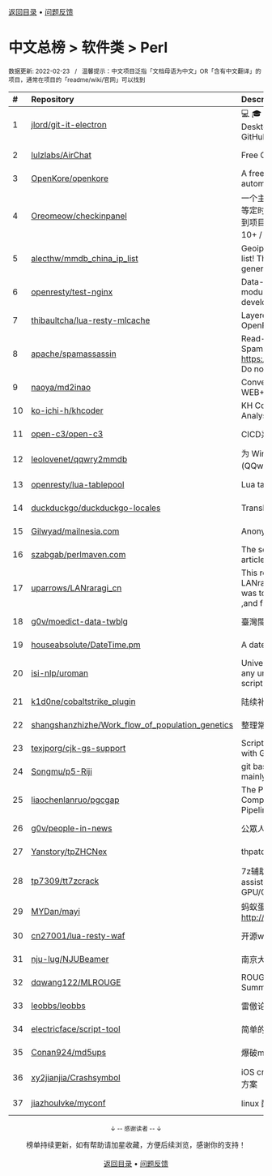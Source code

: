 <a href="https://gitee.com/GrowingGit/GitHub-Chinese-Top-Charts#github中文排行榜">返回目录</a> • <a href="/content/docs/feedback.md">问题反馈</a>

# 中文总榜 > 软件类 > Perl
<sub>数据更新: 2022-02-23&nbsp;&nbsp;&nbsp;/&nbsp;&nbsp;&nbsp;温馨提示：中文项目泛指「文档母语为中文」OR「含有中文翻译」的项目，通常在项目的「readme/wiki/官网」可以找到</sub>

|#|Repository|Description|Stars|Updated|
|:-|:-|:-|:-|:-|
|1|[jlord/git-it-electron](https://github.com/jlord/git-it-electron)|:computer: :mortar_board: Git-it is a (Mac, Win, Linux) Desktop App for Learning Git and GitHub|3966|2022-02-15|
|2|[lulzlabs/AirChat](https://github.com/lulzlabs/AirChat)|Free Communications For Everyone.|1031|2021-12-09|
|3|[OpenKore/openkore](https://github.com/OpenKore/openkore)|A free/open source client and automation tool for Ragnarok Online|1027|2022-01-23|
|4|[Oreomeow/checkinpanel](https://github.com/Oreomeow/checkinpanel)|一个主要运行在 𝐞𝐥𝐞𝐜𝐕𝟐𝐏 或 𝐪𝐢𝐧𝐠𝐥𝐨𝐧𝐠 等定时面板，同时支持系统运行环境的签到项目（环境：𝑷𝒚𝒕𝒉𝒐𝒏 3.8+ / 𝑵𝒐𝒅𝒆.𝒋𝒔 10+ / 𝑩𝒂𝒔𝒉 4+ / 𝑶𝒑𝒆𝒏𝑱𝑫𝑲8 / 𝑷𝒆𝒓𝒍5）|714|2022-02-15|
|5|[alecthw/mmdb_china_ip_list](https://github.com/alecthw/mmdb_china_ip_list)|Geoip MaxMind Database for china ip list! This is also an example of generating  MaxMind Database!|625|2022-02-22|
|6|[openresty/test-nginx](https://github.com/openresty/test-nginx)|Data-driven test scaffold for Nginx C module and OpenResty Lua library development|378|2022-02-22|
|7|[thibaultcha/lua-resty-mlcache](https://github.com/thibaultcha/lua-resty-mlcache)|Layered caching library for OpenResty|316|2021-12-15|
|8|[apache/spamassassin](https://github.com/apache/spamassassin)|Read-only mirror of Apache SpamAssassin. Submit patches to https://bz.apache.org/SpamAssassin/. Do not send pull requests|209|2022-02-22|
|9|[naoya/md2inao](https://github.com/naoya/md2inao)|Convert markdown to inao-format for WEB+DB PRESS|196|2022-02-15|
|10|[ko-ichi-h/khcoder](https://github.com/ko-ichi-h/khcoder)|KH Coder: for Quantitative Content Analysis or Text Mining|180|2022-02-16|
|11|[open-c3/open-c3](https://github.com/open-c3/open-c3)|CICD系统/发布系统/作业平台|137|2022-02-22|
|12|[leolovenet/qqwry2mmdb](https://github.com/leolovenet/qqwry2mmdb)|为 Wireshark 能使用纯真网络 IP 数据库(QQwry)而提供的格式转换工具|119|2021-11-01|
|13|[openresty/lua-tablepool](https://github.com/openresty/lua-tablepool)|Lua table recycling pools for LuaJIT|99|2021-11-15|
|14|[duckduckgo/duckduckgo-locales](https://github.com/duckduckgo/duckduckgo-locales)|Translation files for duckduckgo.com|78|2022-01-30|
|15|[Gilwyad/mailnesia.com](https://github.com/Gilwyad/mailnesia.com)|Anonymous Email in Seconds|59|2022-02-19|
|16|[szabgab/perlmaven.com](https://github.com/szabgab/perlmaven.com)|The source files of the Perl Maven articles|58|2022-02-13|
|17|[uparrows/LANraragi_cn](https://github.com/uparrows/LANraragi_cn)|This repo is a fork of Difegue / LANraragi , those things i've done was to translate this repo into chinese ,and fix chrome browser js problem.|50|2022-01-16|
|18|[g0v/moedict-data-twblg](https://github.com/g0v/moedict-data-twblg)|臺灣閩南語常用詞辭典 資料檔|49|2021-12-13|
|19|[houseabsolute/DateTime.pm](https://github.com/houseabsolute/DateTime.pm)|A date and time object for Perl|44|2021-12-23|
|20|[isi-nlp/uroman](https://github.com/isi-nlp/uroman)|Universal Romanizer that can convert any unicode script to roman (latin) script|38|2021-12-02|
|21|[k1d0ne/cobaltstrike_plugin](https://github.com/k1d0ne/cobaltstrike_plugin)|陆续补充一些自己写的cobaltstrike插件|37|2021-11-05|
|22|[shangshanzhizhe/Work_flow_of_population_genetics](https://github.com/shangshanzhizhe/Work_flow_of_population_genetics)|整理常用的群体遗传学分析流程和脚本|30|2021-11-01|
|23|[texjporg/cjk-gs-support](https://github.com/texjporg/cjk-gs-support)|Scripts to ease the use of CJK fonts with Ghostscript|29|2021-09-30|
|24|[Songmu/p5-Riji](https://github.com/Songmu/p5-Riji)|git based simple static site generator mainly for blogging|22|2022-01-16|
|25|[liaochenlanruo/pgcgap](https://github.com/liaochenlanruo/pgcgap)|The Prokaryotic Genomics and Comparative Genomics Analysis Pipeline|19|2021-12-23|
|26|[g0v/people-in-news](https://github.com/g0v/people-in-news)|公眾人物新聞的追蹤|17|2021-11-01|
|27|[Yanstory/tpZHCNex](https://github.com/Yanstory/tpZHCNex)|thpatch zh-hans extra patches (Beta)|16|2022-02-19|
|28|[tp7309/tt7zcrack](https://github.com/tp7309/tt7zcrack)|7z辅助破解工具 Fast 7zip crack assistant tool which support GPU/CPU, written in Python.|12|2022-02-12|
|29|[MYDan/mayi](https://github.com/MYDan/mayi)|蚂蚁蛋运维助手(安装方式: curl -L http://update.mydan.org bash)|12|2021-10-14|
|30|[cn27001/lua-resty-waf](https://github.com/cn27001/lua-resty-waf)|开源waf web 防火墙|9|2021-11-30|
|31|[nju-lug/NJUBeamer](https://github.com/nju-lug/NJUBeamer)|南京大学演示文稿模板|7|2021-11-21|
|32|[dqwang122/MLROUGE](https://github.com/dqwang122/MLROUGE)|ROUGE for multilingual Summarization|6|2021-10-11|
|33|[leobbs/leobbs](https://github.com/leobbs/leobbs)|雷傲论坛, demo地址https://leobbs.org|5|2022-01-24|
|34|[electricface/script-tool](https://github.com/electricface/script-tool)|简单的脚本工具|3|2021-10-22|
|35|[Conan924/md5ups](https://github.com/Conan924/md5ups)|爆破md5(用户名+密码+salt)的脚本|2|2021-11-15|
|36|[xy2jianjia/Crashsymbol](https://github.com/xy2jianjia/Crashsymbol)|iOS crash文件解析 项目符号不显示解决方案|2|2021-11-02|
|37|[jiazhoulvke/myconf](https://github.com/jiazhoulvke/myconf)|linux 配置 |2|2022-01-26|

<div align="center">
    <p><sub>↓ -- 感谢读者 -- ↓</sub></p>
    榜单持续更新，如有帮助请加星收藏，方便后续浏览，感谢你的支持！
</div>

<br/>

<div align="center"><a href="https://gitee.com/GrowingGit/GitHub-Chinese-Top-Charts#github中文排行榜">返回目录</a> • <a href="/content/docs/feedback.md">问题反馈</a></div>
